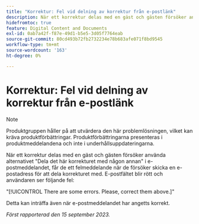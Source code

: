 ```yaml
---
title: "Korrektur: Fel vid delning av korrektur från e-postlänk"
description: När ett korrektur delas med en gäst och gästen försöker använda alternativet Dela det här korrekturet med någon annan i e-postmeddelandet, får de ett felmeddelande när de försöker skicka en e-postadress för att dela korrekturet med. E-postfältet blir rött och användaren ser ett fel.
hidefromtoc: true
feature: Digital Content and Documents
exl-id: 0ab7a42f-f87e-49d1-b5e5-3d05f7764eab
source-git-commit: 80cd493b72fb2732234e78b683afe071f8bd9545
workflow-type: tm+mt
source-wordcount: '163'
ht-degree: 0%

---
```


# Korrektur: Fel vid delning av korrektur från e-postlänk

>[!NOTE]
>
>Produktgruppen håller på att utvärdera den här problemlösningen, vilket kan kräva produktförbättringar. Produktförbättringarna presenteras i produktmeddelandena och inte i underhållsuppdateringarna.

När ett korrektur delas med en gäst och gästen försöker använda alternativet &quot;Dela det här korrekturet med någon annan&quot; i e-postmeddelandet, får de ett felmeddelande när de försöker skicka en e-postadress för att dela korrekturet med. E-postfältet blir rött och användaren ser följande fel:

&quot;[!UICONTROL There are some errors. Please, correct them above.]&quot;

Detta kan inträffa även när e-postmeddelandet har angetts korrekt.

_Först rapporterad den 15 september 2023._
